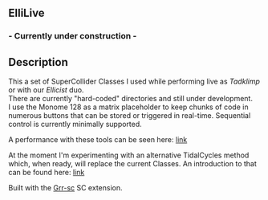 ## ElliLive
### - Currently under construction -  

## Description

This a set of SuperCollider Classes I used while performing live as _Tadklimp_ or with our _Ellicist_ duo.  
There are currently "hard-coded" directories and still under development.  
I use the Monome 128 as a matrix placeholder to keep chunks of code in numerous buttons that can be stored or triggered in real-time. Sequential control is currently minimally supported.

A performance with these tools can be seen here: [link][link] 

At the moment I'm experimenting with an alternative TidalCycles method which, when ready, will replace the current Classes.
An introduction to that can be found here: [link][tuto] 

Built with the [Grr-sc][grr] SC extension.


[grr]:https://github.com/antonhornquist/Grrr-sc
[link]:https://www.youtube.com/watch?v=Gv_llkFqcR4
[tuto]:https://github.com/tadklimp/Triggering_Tidal_code_with_controllers_1


